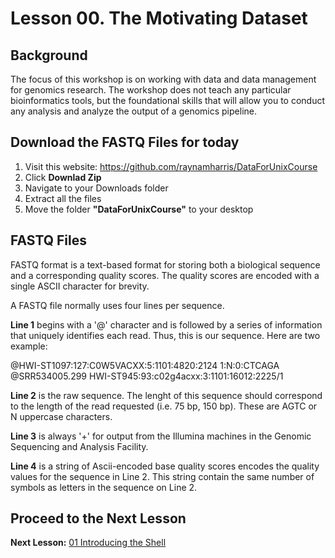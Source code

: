 # Lesson 00. The Motivating Dataset

## Background
The focus of this workshop is on working with data and data management for genomics research. The workshop does not teach any particular bioinformatics tools, but the foundational skills that will allow you to conduct any analysis and analyze the output of a genomics pipeline.

## Download the FASTQ Files for today

1. Visit this website: https://github.com/raynamharris/DataForUnixCourse
2. Click **Downlad Zip**
3. Navigate to your Downloads folder
4. Extract all the files
5. Move the folder **"DataForUnixCourse"** to your desktop

## FASTQ Files
FASTQ format is a text-based format for storing both a biological sequence and a corresponding quality scores. The quality scores are encoded with a single ASCII character for brevity.

A FASTQ file normally uses four lines per sequence.

**Line 1** begins with a '@' character and is followed by a series of information that uniquely identifies each read. Thus, this is our sequence. Here are two example:

@HWI-ST1097:127:C0W5VACXX:5:1101:4820:2124 1:N:0:CTCAGA  
@SRR534005.299 HWI-ST945:93:c02g4acxx:3:1101:16012:2225/1  

**Line 2** is the raw sequence. The lenght of this sequence should correspond to the length of the read requested (i.e. 75 bp, 150 bp). These are AGTC or N uppercase characters.

**Line 3** is always '+' for output from the Illumina machines in the Genomic Sequencing and Analysis Facility. 

**Line 4** is a string of Ascii-encoded base quality scores encodes the quality values for the sequence in Line 2. This string contain the same number of symbols as letters in the sequence on Line 2.

## Proceed to the Next Lesson
**Next Lesson:** [01 Introducing the Shell](https://github.com/raynamharris/Shell_Intro_for_Transcriptomics/blob/master/lessons/01_Intoducing_Shell.md) 